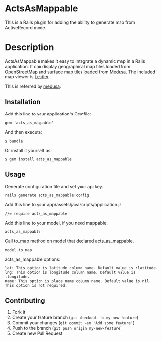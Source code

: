 # ActsAsMappable

This is a Rails plugin for adding the ability to generate map from ActiveRecord mode.

# Description

ActsAsMappable makes it easy to integrate a dynamic map in a Rails application. It can display geographical map tiles loaded from [OpenStreetMap][] and surface map tiles loaded from [Medusa][]. The included map viewer is [Leaflet][].

This is referred by [medusa](https://github.com/misasa/medusa "follow instruction").

[OpenStreetMap]: https://www.openstreetmap.org   "OpenStreetMap"
[leaflet]: https://leafletjs.com/ "Leaflet"
[medusa]: https://github.com/misasa/medusa/        "Medusa"


## Installation

Add this line to your application's Gemfile:

    gem 'acts_as_mappable'

And then execute:

    $ bundle

Or install it yourself as:

    $ gem install acts_as_mappable

## Usage

Generate configuration file and set your api key.

    rails generate acts_as_mappable:config

Add this line to your app/assets/javascripts/application.js

    //= require acts_as_mappable

Add this line to your model, if you need mappable.

    acts_as_mappable

Call to_map method on model that declared acts_as_mappable.

    model.to_map

acts_as_mappable options:

    lat: This option is latitude column name. Default value is :latitude.
    lng: This option is longitude column name. Default value is :longitude.
    name: This option is place name column name. Default value is nil. This option is not required.

## Contributing

1. Fork it
2. Create your feature branch (`git checkout -b my-new-feature`)
3. Commit your changes (`git commit -am 'Add some feature'`)
4. Push to the branch (`git push origin my-new-feature`)
5. Create new Pull Request
